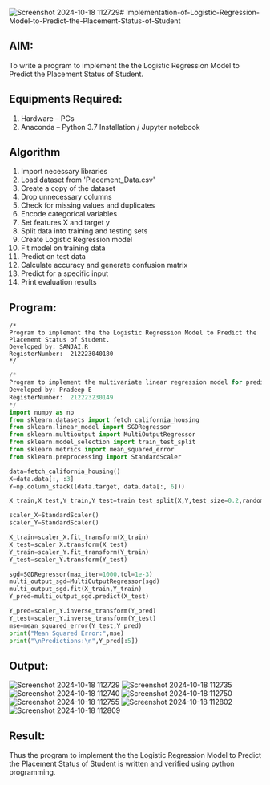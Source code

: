 ![Screenshot 2024-10-18 112729](https://github.com/user-attachments/assets/17e928fa-8026-4d74-a3f5-5b620d78b774)# Implementation-of-Logistic-Regression-Model-to-Predict-the-Placement-Status-of-Student

## AIM:
To write a program to implement the the Logistic Regression Model to Predict the Placement Status of Student.

## Equipments Required:
1. Hardware – PCs
2. Anaconda – Python 3.7 Installation / Jupyter notebook

## Algorithm
1. Import necessary libraries
2. Load dataset from 'Placement_Data.csv'
3. Create a copy of the dataset
4. Drop unnecessary columns
5. Check for missing values and duplicates
6. Encode categorical variables
7. Set features X and target y
8. Split data into training and testing sets
9. Create Logistic Regression model
10. Fit model on training data
11. Predict on test data
12. Calculate accuracy and generate confusion matrix
13. Predict for a specific input
14. Print evaluation results

## Program:
```
/*
Program to implement the the Logistic Regression Model to Predict the Placement Status of Student.
Developed by: SANJAI.R
RegisterNumber:  212223040180
*/
```
```py
/*
Program to implement the multivariate linear regression model for predicting the price of the house and number of occupants in the house with SGD regressor.
Developed by: Pradeep E
RegisterNumber:  212223230149
*/
import numpy as np
from sklearn.datasets import fetch_california_housing
from sklearn.linear_model import SGDRegressor
from sklearn.multioutput import MultiOutputRegressor
from sklearn.model_selection import train_test_split
from sklearn.metrics import mean_squared_error
from sklearn.preprocessing import StandardScaler

data=fetch_california_housing()
X=data.data[:, :3]
Y=np.column_stack((data.target, data.data[:, 6]))

X_train,X_test,Y_train,Y_test=train_test_split(X,Y,test_size=0.2,random_state=42)

scaler_X=StandardScaler()
scaler_Y=StandardScaler()

X_train=scaler_X.fit_transform(X_train)
X_test=scaler_X.transform(X_test)
Y_train=scaler_Y.fit_transform(Y_train)
Y_test=scaler_Y.transform(Y_test)

sgd=SGDRegressor(max_iter=1000,tol=1e-3)
multi_output_sgd=MultiOutputRegressor(sgd)
multi_output_sgd.fit(X_train,Y_train)
Y_pred=multi_output_sgd.predict(X_test)

Y_pred=scaler_Y.inverse_transform(Y_pred)
Y_test=scaler_Y.inverse_transform(Y_test)
mse=mean_squared_error(Y_test,Y_pred)
print("Mean Squared Error:",mse)
print("\nPredictions:\n",Y_pred[:5])
```
## Output:
![Screenshot 2024-10-18 112729](https://github.com/user-attachments/assets/c11b0c2c-4686-4cc4-9ea3-b2cca87488b6)
![Screenshot 2024-10-18 112735](https://github.com/user-attachments/assets/394bd6e0-5c70-4ace-a6a4-52a9b11082aa)
![Screenshot 2024-10-18 112740](https://github.com/user-attachments/assets/6de0ea47-df8b-47ef-87b8-c458fac8f0e1)
![Screenshot 2024-10-18 112750](https://github.com/user-attachments/assets/ce00ca3a-f387-472c-8a5e-46d51af1a5c7)
![Screenshot 2024-10-18 112755](https://github.com/user-attachments/assets/6909cf37-3284-4ef6-86d8-cbb4383050eb)
![Screenshot 2024-10-18 112802](https://github.com/user-attachments/assets/ad6792b5-4e2f-41ad-9721-b00f706195b2)
![Screenshot 2024-10-18 112809](https://github.com/user-attachments/assets/692053dc-023b-4d03-a030-540972ce587e)






## Result:
Thus the program to implement the the Logistic Regression Model to Predict the Placement Status of Student is written and verified using python programming.
